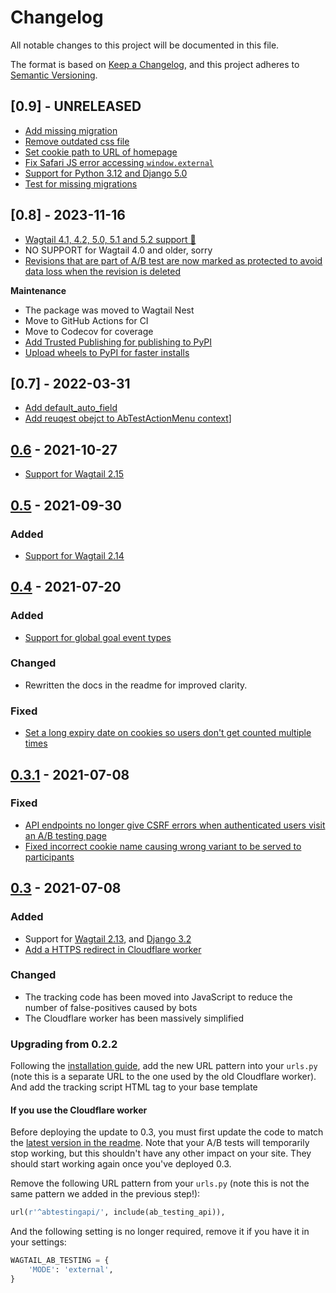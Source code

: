 # Changelog

All notable changes to this project will be documented in this file.

The format is based on [Keep a Changelog](https://keepachangelog.com/en/1.0.0/),
and this project adheres to [Semantic Versioning](https://semver.org/spec/v2.0.0.html).

## [0.9] - UNRELEASED

- [Add missing migration](https://github.com/wagtail-nest/wagtail-ab-testing/pull/65)
- [Remove outdated css file](https://github.com/wagtail-nest/wagtail-ab-testing/pull/66)
- [Set cookie path to URL of homepage](https://github.com/wagtail-nest/wagtail-ab-testing/pull/67)
- [Fix Safari JS error accessing `window.external`](https://github.com/wagtail-nest/wagtail-ab-testing/pull/68)
- [Support for Python 3.12 and Django 5.0](https://github.com/wagtail-nest/wagtail-ab-testing/pull/69)
- [Test for missing migrations](https://github.com/wagtail-nest/wagtail-ab-testing/pull/71)


## [0.8] - 2023-11-16

- [Wagtail 4.1, 4.2, 5.0, 5.1 and 5.2 support 🎉](https://github.com/wagtail-nest/wagtail-ab-testing/pull/52)
- NO SUPPORT for Wagtail 4.0 and older, sorry
- [Revisions that are part of A/B test are now marked as protected to avoid data loss when the revision is deleted](https://github.com/wagtail-nest/wagtail-ab-testing/pull/54)

**Maintenance**

- The package was moved to Wagtail Nest
- Move to GitHub Actions for CI
- Move to Codecov for coverage
- [Add Trusted Publishing for publishing to PyPI](https://github.com/wagtail-nest/wagtail-ab-testing/pull/60)
- [Upload wheels to PyPI for faster installs](https://github.com/wagtail-nest/wagtail-ab-testing/pull/60)

## [0.7] - 2022-03-31

 - [Add default_auto_field](https://github.com/torchbox/wagtail-ab-testing/pull/42)
 - [Add reuqest obejct to AbTestActionMenu context](https://github.com/torchbox/wagtail-ab-testing/pull/43)]

## [0.6] - 2021-10-27

 - [Support for Wagtail 2.15](https://github.com/torchbox/wagtail-ab-testing/pull/41)

## [0.5] - 2021-09-30

### Added

 - [Support for Wagtail 2.14](https://github.com/torchbox/wagtail-ab-testing/pull/39)

## [0.4] - 2021-07-20

### Added

 - [Support for global goal event types](https://github.com/torchbox/wagtail-ab-testing/pull/37)

### Changed

 - Rewritten the docs in the readme for improved clarity.

### Fixed

 - [Set a long expiry date on cookies so users don't get counted multiple times](https://github.com/torchbox/wagtail-ab-testing/pull/36)

## [0.3.1] - 2021-07-08

### Fixed

 - [API endpoints no longer give CSRF errors when authenticated users visit an A/B testing page](https://github.com/torchbox/wagtail-ab-testing/pull/35)
 - [Fixed incorrect cookie name causing wrong variant to be served to participants](https://github.com/torchbox/wagtail-ab-testing/pull/34)

## [0.3] - 2021-07-08

### Added

 - Support for [Wagtail 2.13](https://github.com/torchbox/wagtail-ab-testing/pull/26), and [Django 3.2](https://github.com/torchbox/wagtail-ab-testing/pull/30)
 - [Add a HTTPS redirect in Cloudflare worker](https://github.com/torchbox/wagtail-ab-testing/pull/31)

### Changed

- The tracking code has been moved into JavaScript to reduce the number of false-positives caused by bots
- The Cloudflare worker has been massively simplified

### Upgrading from 0.2.2

Following the [installation guide](https://github.com/torchbox/wagtail-ab-testing/#installation), add the new URL pattern into your ``urls.py`` (note this is a separate URL to the one used by the old Cloudflare worker).
And add the tracking script HTML tag to your base template

#### If you use the Cloudflare worker

Before deploying the update to 0.3, you must first update the code to match the [latest version in the readme](https://github.com/torchbox/wagtail-ab-testing/#running-ab-tests-on-a-site-that-uses-cloudflare-caching). Note that your A/B tests will temporarily stop working, but this shouldn't have any other impact on your site. They should start working again once you've deployed 0.3.

Remove the following URL pattern from your ``urls.py`` (note this is not the same pattern we added in the previous step!):

```python
url(r'^abtestingapi/', include(ab_testing_api)),
```

And the following setting is no longer required, remove it if you have it in your settings:

```python
WAGTAIL_AB_TESTING = {
    'MODE': 'external',
}
```

[Unreleased]: https://github.com/torchbox/wagtail-ab-testing/compare/v0.6...main
[0.6]: https://github.com/torchbox/wagtail-ab-testing/compare/v0.5...v0.6
[0.5]: https://github.com/torchbox/wagtail-ab-testing/compare/v0.4...v0.5
[0.4]: https://github.com/torchbox/wagtail-ab-testing/compare/v0.3.1...v0.4
[0.3.1]: https://github.com/torchbox/wagtail-ab-testing/compare/v0.3...v0.3.1
[0.3]: https://github.com/torchbox/wagtail-ab-testing/compare/v0.2...v0.3
[0.4]: https://github.com/torchbox/wagtail-ab-testing/compare/v0.3...v0.4
